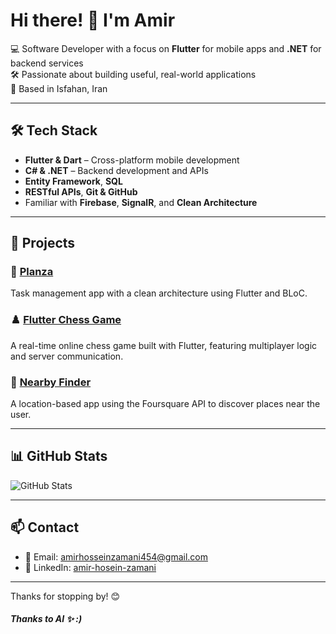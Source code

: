 # Hi there! 👋 I'm Amir

💻 Software Developer with a focus on **Flutter** for mobile apps and **.NET** for backend services  
🛠 Passionate about building useful, real-world applications  
📍 Based in Isfahan, Iran

---

## 🛠 Tech Stack

- **Flutter & Dart** – Cross-platform mobile development  
- **C# & .NET** – Backend development and APIs  
- **Entity Framework**, **SQL**  
- **RESTful APIs**, **Git & GitHub**  
- Familiar with **Firebase**, **SignalR**, and **Clean Architecture**

---

## 🚀 Projects

### 🧩 [Planza](https://github.com/Amir-Hzz79/planza)  
Task management app with a clean architecture using Flutter and BLoC.

### ♟️ [Flutter Chess Game](https://github.com/Amir-Hzz79/flutter_chess_game)  
A real-time online chess game built with Flutter, featuring multiplayer logic and server communication.

### 📍 [Nearby Finder](https://github.com/Amir-Hzz79/nearby_finder)  
A location-based app using the Foursquare API to discover places near the user.

---

## 📊 GitHub Stats

![GitHub Stats](https://github-readme-stats.vercel.app/api?username=Amir-Hzz79&show_icons=true&theme=radical)

---

## 📫 Contact

- 📧 Email: amirhosseinzamani454@gmail.com  
- 💼 LinkedIn: [amir-hosein-zamani](http://linkedin.com/in/amir-hosein-zamani-110938246)

---

Thanks for stopping by! 😊

##### Thanks to AI ✨ :)
